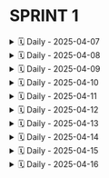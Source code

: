 # SPRINT 1
<details>
<summary>🗓️ Daily - 2025-04-07</summary>

### 👤 Gabriela Rodrigues conceição 

**✅ Ontem:** Pesquisei ideias para os temas de trabalho em Engenharia de Software: saúde pública, segurança alimentar e monitoramento climatico. Cada um oferece boas oportunidades para desenvolver soluções tecnológicas com impacto social.  
**📌 Hoje:** reunião para selicionar o tema   
**🚧 Impedimentos:** nenhum

---

### 👤 Taíza Paula de Oliveira Lima

**✅ Ontem:** Criação e atualização do repositório no github   
**📌 Hoje:** Pesquisas sobre os temas propostos para o desenvolvimento do trabalho  
**🚧 Impedimentos:** Não  

---

### 👤 Gregory Gabriel Ozaki Coelho

**✅ Ontem:** Pesquisa sobre o tema e o que podemos fazer com base nisso.  
**📌 Hoje:** Continuar a pesquisa e debater com a equipe as possíveis ideias para desenvolvimento do projeto.  
**🚧 Impedimentos:** Não houve nenhum.  

---

### 👤 Leano Guerreiro Baba

**✅ Ontem:** Pesquisei aplicativos feitos com a ferramenta proposta afim de avaliar a viabilidade de desenvolvimento de um aplicativo que aborda o tema escolhido  
**📌 Hoje:** Continuarei com a pesquisa de ontem  
**🚧 Impedimentos:** Hoje não  

---

### 👤 Brayner Santana Brito

**✅ Ontem:** Pesquisas sobre o tema  
**📌 Hoje:** Hoje faremos uma reunião para discutirmos o que iremos pesquisar para desenvolver o trabalho.  
**🚧 Impedimentos:** Não   

---

</details>
<details>
<summary>🗓️ Daily - 2025-04-08</summary>

### 👤 Taíza Paula de Oliveira Lima 

**✅ Ontem:** Pesquisas relacionadas aos temas propostos para o desenvolvimento do trabalho   
**📌 Hoje:** Estudar a ferramenta thunkable para definir a viabilidade do desenvolvimento do aplicativo voltado para algum dos temas  
**🚧 Impedimentos:** Não   

---

### 👤 Leano Guerreiro 

**✅ Ontem:** Reunião em grupo com o monitor da disciplina  
**📌 Hoje:** Sem atividades predefinidas para hoje   
**🚧 Impedimentos:** não   

---

### 👤 Gabriela Rodrigues conceição 

**✅ Ontem:** Foi feita escolha do tema, logo fiz a pesquisa de apps para ter referencias   
**📌 Hoje:** pesquisa  
**🚧 Impedimentos:** não  

---

### 👤 Gregory Gabriel Ozaki Coelho

**✅ Ontem:** Foi decidido o tema do  trabalho e discutimos algumas funcionalidades para o app.  
**📌 Hoje:** Foi discutido novas funcionalidades.  
**🚧 Impedimentos:** Não.  

---
</details>
<details>
<summary>🗓️ Daily - 2025-04-09</summary>

### 👤 Gregory Gabriel Ozaki Coelho

**✅ Ontem:** Tivemos novas ideias sobre o app.  
**📌 Hoje:** Definir funcionalidades.  
**🚧 Impedimentos:** Não.  

---

### 👤 Taíza Paula

**✅ Ontem:** Estudei a ferramenta thunkable para definir a viabilidade do desenvolvimento do aplicativo voltado para algum dos temas  
**📌 Hoje:** Continuar os estudos e pesquisas voltados a temática saúde pública que vai ser o foco do nosso trabalho   
**🚧 Impedimentos:** Não   

---

### 👤 Leano Guerreiro Baba

**✅ Ontem:** reunião com o grupo para reavaliarmos a proposta do projeto  
**📌 Hoje:** reunião com o grupo e o monitor da disciplina para avaliar a viabilidade de desenvolvimento do projeto  
**🚧 Impedimentos:** não  

---

### 👤 Brayner Santana Brito 

**✅ Ontem:** Nada  
**📌 Hoje:** Hoje pretendo participar com o time em uma reunião com o monitor da turma e apresentar alguns propostas de projetos.  
**🚧 Impedimentos:** Não   

---

</details>

<details>
<summary>🗓️ Daily - 2025-04-10</summary>

### 👤 Leano Guerreiro 

**✅ Ontem:** me reuni com o monitor da turma para discutir as idéias do projeto, ele me deu boas novas idéias   
**📌 Hoje:** reunião com o grupo para decidirmos os papéis e definir a ideia final do projeto   
**🚧 Impedimentos:** não   

---

### 👤 Gregory Gabriel Ozaki Coelho

**✅ Ontem:** Discussão com o orientador da disciplina.  
**📌 Hoje:** Definir ideias, papéis, organização, discutir o design think e o plano de trabalho.  
**🚧 Impedimentos:** Não.  

---

### 👤 Brayner Santana Brito 

**✅ Ontem:** Nada  
**📌 Hoje:** Reunião para decidir as ideias do projeto   
**🚧 Impedimentos:** Não   

---

### 👤 Taíza Paula 

**✅ Ontem:** Estudos e pesquisas voltados a temática saúde pública que vai ser o foco do nosso trabalho  
**📌 Hoje:** Reunião inicial da sprint  
**🚧 Impedimentos:** Não   

---

</details>

<details>
<summary>🗓️ Daily - 2025-04-11</summary>

### 👤 Taíza Paula

**✅ Ontem:** Reunião inicial da sprint  
**📌 Hoje:** Construção do plano de trabalho   
**🚧 Impedimentos:** Não   

---

### 👤 Gregory Gabriel Ozaki Coelho

**✅ Ontem:** Tivemos nossa primeira reunião presencial, onde definimos o tema, a ideia, como está feita a organização do trabalho no Github e no Notion, dividimos os papéis de cada integrante do squad, dividimos o trabalho do design thinking e iniciamos o plano de trabalho.  
**📌 Hoje:** Hoje daremos continuidade no desenvolvimento do design thinking e plano de trabalho.  
**🚧 Impedimentos:** Não.  

---

### 👤 Leano Guerreiro 

**✅ Ontem:** Reunião com o grupo para definir a ideia final e o tema do projeto, tivemos a aprovação do monitor da disciplina   
**📌 Hoje:** Farei a pesquisa de mercado para comparar soluções existentes com a nossa proposta  
**🚧 Impedimentos:** Não   

---

### 👤 Gabriela Rodrigues Conceição

**✅ Ontem:** Tomei nota do que foi discutido em reunião, fiquei responsável para ser analista de requisito com mais dois integrantes.   
**📌 Hoje:** Pesquisar apps e web site para ajudar na criação do App na área de saúde publica  
**🚧 Impedimentos:** Algumas dificuldades para atender todos os requisitos que estou buscando.  

---

</details>

<details>
<summary>🗓️ Daily - 2025-04-12</summary>

### 👤 Gregory Gabriel Ozaki Coelho

**✅ Ontem:** Comecei a fazer as personas do design thinking.  
**📌 Hoje:** Continuar a construção das personas.  
**🚧 Impedimentos:** Não.  

---

### 👤 Taíza Paula 

**✅ Ontem:** Construção do plano de trabalho  
**📌 Hoje:** Atualização do plano de trabalho, atualização do GitHub  
**🚧 Impedimentos:** Não   

---

### 👤 Brayner Santana Brito 

**✅ Ontem:** O meu time tirou dúvidas do projeto com o PO  
**📌 Hoje:** Nada  
**🚧 Impedimentos:** Não   

---

</details>

<details>
<summary>🗓️ Daily - 2025-04-13</summary>

</details>

<details>
<summary>🗓️ Daily - 2025-04-14</summary>

### 👤 Gabriela Rodrigues Conceição 

**✅ Ontem:** Pesquisas relacionadas ao tema  
**📌 Hoje:** Discutir as tarefas atribuídas   
**🚧 Impedimentos:** Nenhum  

---

### 👤 Gregory Gabriel Ozaki Coelho

**✅ Ontem:** Continue a contrução das personas.  
**📌 Hoje:** Continuar a construção das personas.  
**🚧 Impedimentos:** Não.  

---

### 👤 Taiza Paula

**✅ Ontem:** Sem trabalho (Domingo)  
**📌 Hoje:** Construção do plano de trabalho, alinhamento com a equipe sobre os progressos e impedimentos no projeto   
**🚧 Impedimentos:** Não   

---

### 👤 leano Guerreiro 

**✅ Ontem:** pesquisei uma aplicação que seja concorrente da proposta do projeto  
**📌 Hoje:** farei a análise da aplicação   
**🚧 Impedimentos:** não   

---

### 👤 Brayner Santana Brito 

**✅ Ontem:** Pesquisei aplicativos que tem propostas semelhantes ao nosso projeto   
**📌 Hoje:** Provavelmente uma reunião via meet com o time  
**🚧 Impedimentos:** Não   

---

</details>

<details>
<summary>🗓️ Daily - 2025-04-15</summary>

### 👤 Gregory Gabriel Ozaki Coelho

**✅ Ontem:** Construção de personas.  
**📌 Hoje:** Tentar finalizar a construção das personas.  
**🚧 Impedimentos:** Sim, o ferramenta para construir as personas sugerida pelo PO mostrou alguns erros no momento de baixar o PDF, conversei com o orientador da disciplina e estou aguardando novas informações sobre.  

---

### 👤 Gabriela Rodrigues conceição 

**✅ Ontem:** Nenhuma atividade, ainda aguardando a próxima reunião   
**📌 Hoje:** Pesquisas   
**🚧 Impedimentos:** Não   

---

### 👤 Brayner Santana Brito 

**✅ Ontem:** Nada   
**📌 Hoje:** Nada   
**🚧 Impedimentos:** Não   

---

### 👤 Leano Guerreiro 

**✅ Ontem:** Pesquisei soluções existentes para comparar com a nossa solução.
Solução encontrada: Google Maps  
**📌 Hoje:** Preencherei o Quadro Comparativo de Soluções Existentes com as informações da solução encontrada   
**🚧 Impedimentos:** não   

---

### 👤 Taíza Paula

**✅ Ontem:** Construção do plano de trabalho, alinhamento com a equipe sobre os progressos e impedimentos no projeto   
**📌 Hoje:** Revisão do que já foi feito  
**🚧 Impedimentos:** Não   

---

</details>

<details>
<summary>🗓️ Daily - 2025-04-16</summary>

### 👤 Gregory Gabriel Ozaki Coelho

**✅ Ontem:** Construção de personas, além disso, o squad conversou com o PO sobre os erros na ferramenta para desenvolver as personas, seguiremos com outras ferramentas agora.  
**📌 Hoje:** Reunião com squad.  
**🚧 Impedimentos:** Não.  

---

### 👤 Brayner Santana Brito 

**✅ Ontem:** Ontem eu consegui encontrar um aplicativo que possui algumas funcionalidades similares às que estamos desenvolvendo no nosso projeto. Fiz uma breve análise a interface do usuário, no fluxo de trabalho e nas soluções técnicas que eles implementaram para resolver problemas parecidos com os nossos.  
**📌 Hoje:** Hoje eu irei documentar o que encontrei na análise corporativa de soluções existentes do nosso projeto.  
**🚧 Impedimentos:** Nenhum impedimento.  

---

</details>
